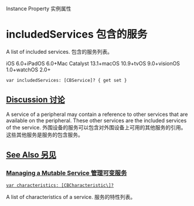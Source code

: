 Instance Property 实例属性

# includedServices 包含的服务

A list of included services.
包含的服务列表。

iOS 6.0+iPadOS 6.0+Mac Catalyst 13.1+macOS 10.9+tvOS 9.0+visionOS 1.0+watchOS 2.0+

```
var includedServices: [CBService]? { get set }
```



## [Discussion 讨论](https://developer.apple.com/documentation/corebluetooth/cbmutableservice/includedservices#Discussion)

A service of a peripheral may contain a reference to other services that are available on the peripheral. These other services are the included services of the service.
外围设备的服务可以包含对外围设备上可用的其他服务的引用。这些其他服务是服务的包含服务。



## [See Also 另见](https://developer.apple.com/documentation/corebluetooth/cbmutableservice/includedservices#see-also)

### [Managing a Mutable Service 管理可变服务](https://developer.apple.com/documentation/corebluetooth/cbmutableservice/includedservices#Managing-a-Mutable-Service)

[`var characteristics: [CBCharacteristic\]?`](https://developer.apple.com/documentation/corebluetooth/cbmutableservice/characteristics)

A list of characteristics of a service.
服务的特性列表。
